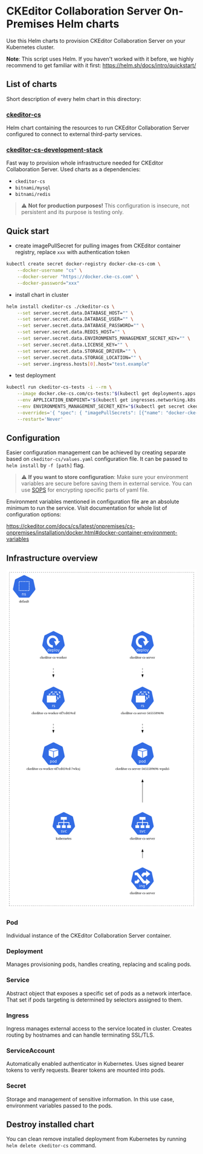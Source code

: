 # CKEditor Collaboration Server On-Premises Helm charts

Use this Helm charts to provision CKEditor Collaboration Server on your
Kubernetes cluster.

**Note**: This script uses Helm. If you haven't worked with it before, we highly
recommend to get familiar with it first: https://helm.sh/docs/intro/quickstart/

## List of charts

Short description of every helm chart in this directory:

### [ckeditor-cs](ckeditor-cs)

Helm chart containing the resources to run CKEditor Collaboration Server
configured to connect to external third-party services.

### [ckeditor-cs-development-stack](ckeditor-cs-development-stack)

Fast way to provision whole infrastructure needed for CKEditor Collaboration
Server. Used charts as a dependencies:
- `ckeditor-cs`
- `bitnami/mysql`
- `bitnami/redis`

>:warning: **Not for production purposes!** This configuration is insecure, not
>persistent and its purpose is testing only.

## Quick start

- create imagePullSecret for pulling images from CKEditor container registry,
  replace `xxx` with authentication token
```sh
kubectl create secret docker-registry docker-cke-cs-com \
    --docker-username "cs" \
    --docker-server "https://docker.cke-cs.com" \
    --docker-password="xxx"
```

- install chart in cluster
```sh
helm install ckeditor-cs ./ckeditor-cs \
    --set server.secret.data.DATABASE_HOST="" \
    --set server.secret.data.DATABASE_USER="" \
    --set server.secret.data.DATABASE_PASSWORD="" \
    --set server.secret.data.REDIS_HOST="" \
    --set server.secret.data.ENVIRONMENTS_MANAGEMENT_SECRET_KEY="" \
    --set server.secret.data.LICENSE_KEY="" \
    --set server.secret.data.STORAGE_DRIVER="" \
    --set server.secret.data.STORAGE_LOCATION="" \
    --set server.ingress.hosts[0].host="test.example"
```

- test deployment
```sh
kubectl run ckeditor-cs-tests -i --rm \
    --image docker.cke-cs.com/cs-tests:"$(kubectl get deployments.apps ckeditor-cs-server -o json | jq -r '.spec.template.spec.containers[0].image' | sed 's/.*://')" \
    --env APPLICATION_ENDPOINT="$(kubectl get ingresses.networking.k8s.io ckeditor-cs-server -o json | jq -r '.spec.rules[0].host' | sed 's|^|http://|')" \
    --env ENVIRONMENTS_MANAGEMENT_SECRET_KEY="$(kubectl get secret ckeditor-cs-server -o json | jq -r '.data.ENVIRONMENTS_MANAGEMENT_SECRET_KEY' | base64 -d)" \
    --overrides='{ "spec": { "imagePullSecrets": [{"name": "docker-cke-cs-com"}] } }' \
    --restart='Never'
```

## Configuration

Easier configuration management can be achieved by creating separate based on
`ckeditor-cs/values.yaml` configuration file. It can be passed to `helm install`
by `-f [path]` flag.

> :warning: **If you want to store configuration**: Make sure your environment
> variables are secure before saving them in external service. You can use
> [SOPS](https://github.com/mozilla/sops) for encrypting specific parts of yaml
> file.

Environment variables mentioned in configuration file are an absolute minimum to
run the service. Visit documentation for whole list of configuration options:

https://ckeditor.com/docs/cs/latest/onpremises/cs-onpremises/installation/docker.html#docker-container-environment-variables

## Infrastructure overview

![CKEditor-cs helm chart diagram](diagram.png)

### Pod

Individual instance of the CKEditor Collaboration Server container.

### Deployment

Manages provisioning pods, handles creating, replacing and scaling pods.

### Service

Abstract object that exposes a specific set of pods as a network interface. That
set if pods targeting is determined by selectors assigned to them.

### Ingress

Ingress manages external access to the service located in cluster. Creates
routing by hostnames and can handle terminating SSL/TLS.

### ServiceAccount

Automatically enabled authenticator in Kubernetes. Uses signed bearer tokens to
verify requests. Bearer tokens are mounted into pods.

### Secret

Storage and management of sensitive information. In this use case, environment
variables passed to the pods.
## Destroy installed chart
You can clean remove installed deployment from Kubernetes by running `helm
delete ckeditor-cs` command.
